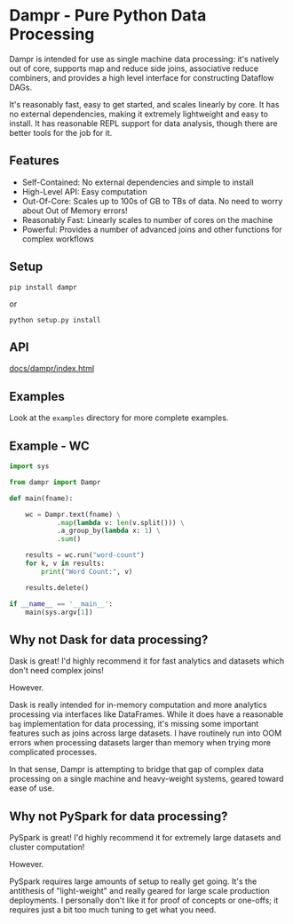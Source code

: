 Dampr - Pure Python Data Processing
===

Dampr is intended for use as single machine data processing: it's natively out of core, supports map and reduce side joins, associative reduce combiners, and provides a high level interface for constructing Dataflow DAGs.

It's reasonably fast, easy to get started, and scales linearly by core.  It has no external dependencies, making it extremely lightweight and easy to install.  It has reasonable REPL support for data analysis, though there are better tools for the job for it.

Features
---

* Self-Contained: No external dependencies and simple to install
* High-Level API: Easy computation
* Out-Of-Core: Scales up to 100s of GB to TBs of data.  No need to worry about Out of Memory errors!
* Reasonably Fast: Linearly scales to number of cores on the machine
* Powerful: Provides a number of advanced joins and other functions for complex workflows

Setup
---

```
pip install dampr
```

or

```
python setup.py install
```

API
---
[docs/dampr/index.html](http://htmlpreview.github.io/?https://github.com/Refefer/Dampr/blob/master/docs/dampr/index.html)

Examples
---

Look at the `examples` directory for more complete examples.

## Example - WC

```python
import sys 

from dampr import Dampr

def main(fname):

    wc = Dampr.text(fname) \
            .map(lambda v: len(v.split())) \
            .a_group_by(lambda x: 1) \
            .sum()

    results = wc.run("word-count")
    for k, v in results:
        print("Word Count:", v)

    results.delete()

if __name__ == '__main__':
    main(sys.argv[1])
```

Why not Dask for data processing?
---
Dask is great!  I'd highly recommend it for fast analytics and datasets which don't need complex joins!

However.

Dask is really intended for in-memory computation and more analytics processing via interfaces like DataFrames.  While it does have a reasonable `bag` implementation for data processing, it's missing some important features such as joins across large datasets.  I have routinely run into OOM errors when processing datasets larger than memory when trying more complicated processes.

In that sense, Dampr is attempting to bridge that gap of complex data processing on a single machine and heavy-weight systems, geared toward ease of use.

Why not PySpark for data processing?
---
PySpark is great!  I'd highly recommend it for extremely large datasets and cluster computation!

However.

PySpark requires large amounts of setup to really get going.  It's the antithesis of "light-weight" and really geared for large scale production deployments.  I personally don't like it for proof of concepts or one-offs; it requires just a bit too much tuning to get what you need.


